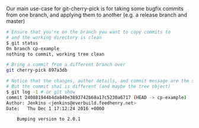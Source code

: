 Our main use-case for git-cherry-pick is for taking some bugfix
commits from one branch, and applying them to another (e.g. a release
branch and master)

```bash
# Ensure that you're on the branch you want to copy commits to
# and the working directory is clean
$ git status
On branch cp-example
nothing to commit, working tree clean

# Bring a commit from a different branch over
git cherry-pick 897a3db

# Notice that the changes, author details, and commit message are the same
# But the commit sha1 is different (and maybe the tree object)
$ git log -1 # or git show
commit 240881944b4da840e3893742b68a17c5230a6717 (HEAD -> cp-example)
Author: Jenkins <jenkins@everbuild.feedhenry.net>
Date:   Thu Dec 1 17:12:24 2016 +0000

    Bumping version to 2.0.1
```
